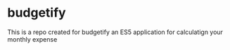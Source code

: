 # budgetify
This is a repo created for budgetify an ES5 application for calculatign your monthly expense
